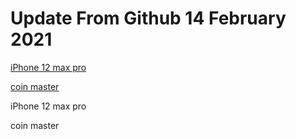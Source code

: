 # Update From Github 14 February 2021

[iPhone 12 max pro](https://apple.breezyclothingco.com)

[coin master](https://1coinmasterofficial.blogspot.com)
      
iPhone 12 max pro

coin master
